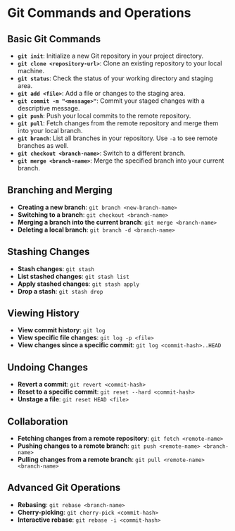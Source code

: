 # Git Commands and Operations


## Basic Git Commands

- **`git init`**: Initialize a new Git repository in your project directory.
- **`git clone <repository-url>`**: Clone an existing repository to your local machine.
- **`git status`**: Check the status of your working directory and staging area.
- **`git add <file>`**: Add a file or changes to the staging area.
- **`git commit -m "<message>"`**: Commit your staged changes with a descriptive message.
- **`git push`**: Push your local commits to the remote repository.
- **`git pull`**: Fetch changes from the remote repository and merge them into your local branch.
- **`git branch`**: List all branches in your repository. Use `-a` to see remote branches as well.
- **`git checkout <branch-name>`**: Switch to a different branch.
- **`git merge <branch-name>`**: Merge the specified branch into your current branch.

## Branching and Merging

- **Creating a new branch**: `git branch <new-branch-name>`
- **Switching to a branch**: `git checkout <branch-name>`
- **Merging a branch into the current branch**: `git merge <branch-name>`
- **Deleting a local branch**: `git branch -d <branch-name>`

## Stashing Changes

- **Stash changes**: `git stash`
- **List stashed changes**: `git stash list`
- **Apply stashed changes**: `git stash apply`
- **Drop a stash**: `git stash drop`

## Viewing History

- **View commit history**: `git log`
- **View specific file changes**: `git log -p <file>`
- **View changes since a specific commit**: `git log <commit-hash>..HEAD`

## Undoing Changes

- **Revert a commit**: `git revert <commit-hash>`
- **Reset to a specific commit**: `git reset --hard <commit-hash>`
- **Unstage a file**: `git reset HEAD <file>`

## Collaboration

- **Fetching changes from a remote repository**: `git fetch <remote-name>`
- **Pushing changes to a remote branch**: `git push <remote-name> <branch-name>`
- **Pulling changes from a remote branch**: `git pull <remote-name> <branch-name>`

## Advanced Git Operations

- **Rebasing**: `git rebase <branch-name>`
- **Cherry-picking**: `git cherry-pick <commit-hash>`
- **Interactive rebase**: `git rebase -i <commit-hash>`

